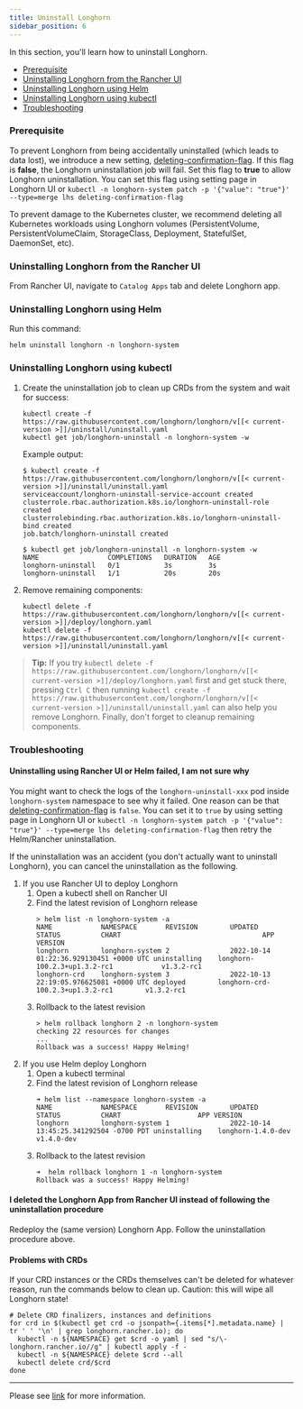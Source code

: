 ```yaml
---
title: Uninstall Longhorn
sidebar_position: 6
---
```


In this section, you'll learn how to uninstall Longhorn.


- [Prerequisite](#prerequisite)
- [Uninstalling Longhorn from the Rancher UI](#uninstalling-longhorn-from-the-rancher-ui)
- [Uninstalling Longhorn using Helm](#uninstalling-longhorn-using-helm)
- [Uninstalling Longhorn using kubectl](#uninstalling-longhorn-using-kubectl)
- [Troubleshooting](#troubleshooting)

### Prerequisite
To prevent Longhorn from being accidentally uninstalled (which leads to data lost),
we introduce a new setting, [deleting-confirmation-flag](../../references/settings#deleting-confirmation-flag).
If this flag is **false**, the Longhorn uninstallation job will fail.
Set this flag to **true** to allow Longhorn uninstallation.
You can set this flag using setting page in Longhorn UI or `kubectl -n longhorn-system patch -p '{"value": "true"}' --type=merge lhs deleting-confirmation-flag`


To prevent damage to the Kubernetes cluster, we recommend deleting all Kubernetes workloads using Longhorn volumes (PersistentVolume, PersistentVolumeClaim, StorageClass, Deployment, StatefulSet, DaemonSet, etc).

### Uninstalling Longhorn from the Rancher UI

From Rancher UI, navigate to `Catalog Apps` tab and delete Longhorn app.

### Uninstalling Longhorn using Helm

Run this command:

```
helm uninstall longhorn -n longhorn-system
```

### Uninstalling Longhorn using kubectl

1. Create the uninstallation job to clean up CRDs from the system and wait for success:

    ```
    kubectl create -f https://raw.githubusercontent.com/longhorn/longhorn/v[[< current-version >]]/uninstall/uninstall.yaml
    kubectl get job/longhorn-uninstall -n longhorn-system -w
    ```

    Example output:
    ```
    $ kubectl create -f https://raw.githubusercontent.com/longhorn/longhorn/v[[< current-version >]]/uninstall/uninstall.yaml
    serviceaccount/longhorn-uninstall-service-account created
    clusterrole.rbac.authorization.k8s.io/longhorn-uninstall-role created
    clusterrolebinding.rbac.authorization.k8s.io/longhorn-uninstall-bind created
    job.batch/longhorn-uninstall created

    $ kubectl get job/longhorn-uninstall -n longhorn-system -w
    NAME                 COMPLETIONS   DURATION   AGE
    longhorn-uninstall   0/1           3s         3s
    longhorn-uninstall   1/1           20s        20s
    ```

2. Remove remaining components:
    ```
    kubectl delete -f https://raw.githubusercontent.com/longhorn/longhorn/v[[< current-version >]]/deploy/longhorn.yaml
    kubectl delete -f https://raw.githubusercontent.com/longhorn/longhorn/v[[< current-version >]]/uninstall/uninstall.yaml
    ```

> **Tip:** If you try `kubectl delete -f https://raw.githubusercontent.com/longhorn/longhorn/v[[< current-version >]]/deploy/longhorn.yaml` first and get stuck there,
pressing `Ctrl C` then running `kubectl create -f https://raw.githubusercontent.com/longhorn/longhorn/v[[< current-version >]]/uninstall/uninstall.yaml` can also help you remove Longhorn. Finally, don't forget to cleanup remaining components.




### Troubleshooting
#### Uninstalling using Rancher UI or Helm failed, I am not sure why
You might want to check the logs of the `longhorn-uninstall-xxx` pod inside `longhorn-system` namespace to see why it failed.
One reason can be that [deleting-confirmation-flag](../../references/settings#deleting-confirmation-flag) is `false`.
You can set it to `true` by using setting page in Longhorn UI or `kubectl -n longhorn-system patch -p '{"value": "true"}' --type=merge lhs deleting-confirmation-flag`
then retry the Helm/Rancher uninstallation.

If the uninstallation was an accident (you don't actually want to uninstall Longhorn),
you can cancel the uninstallation as the following.
1. If you use Rancher UI to deploy Longhorn
   1. Open a kubectl shell on Rancher UI
   1. Find the latest revision of Longhorn release
      ```shell
      > helm list -n longhorn-system -a
      NAME            NAMESPACE       REVISION        UPDATED                                 STATUS          CHART                                   APP VERSION
      longhorn        longhorn-system 2               2022-10-14 01:22:36.929130451 +0000 UTC uninstalling    longhorn-100.2.3+up1.3.2-rc1            v1.3.2-rc1
      longhorn-crd    longhorn-system 3               2022-10-13 22:19:05.976625081 +0000 UTC deployed        longhorn-crd-100.2.3+up1.3.2-rc1        v1.3.2-rc1
      ```
   1. Rollback to the latest revision
      ```shell
      > helm rollback longhorn 2 -n longhorn-system
      checking 22 resources for changes
      ...
      Rollback was a success! Happy Helming!
      ```
1. If you use Helm deploy Longhorn
   1. Open a kubectl terminal
   1. Find the latest revision of Longhorn release
      ```shell
      ➜ helm list --namespace longhorn-system -a
      NAME            NAMESPACE       REVISION        UPDATED                                 STATUS          CHART                   APP VERSION
      longhorn        longhorn-system 1               2022-10-14 13:45:25.341292504 -0700 PDT uninstalling    longhorn-1.4.0-dev      v1.4.0-dev
      ```
   1. Rollback to the latest revision
      ```shell
      ➜  helm rollback longhorn 1 -n longhorn-system
      Rollback was a success! Happy Helming!
      ```


#### I deleted the Longhorn App from Rancher UI instead of following the uninstallation procedure

Redeploy the (same version) Longhorn App. Follow the uninstallation procedure above.

#### Problems with CRDs

If your CRD instances or the CRDs themselves can't be deleted for whatever reason, run the commands below to clean up. Caution: this will wipe all Longhorn state!

```shell
# Delete CRD finalizers, instances and definitions
for crd in $(kubectl get crd -o jsonpath={.items[*].metadata.name} | tr ' ' '\n' | grep longhorn.rancher.io); do
  kubectl -n ${NAMESPACE} get $crd -o yaml | sed "s/\- longhorn.rancher.io//g" | kubectl apply -f -
  kubectl -n ${NAMESPACE} delete $crd --all
  kubectl delete crd/$crd
done
```

---
Please see [link](https://github.com/longhorn/longhorn) for more information.
